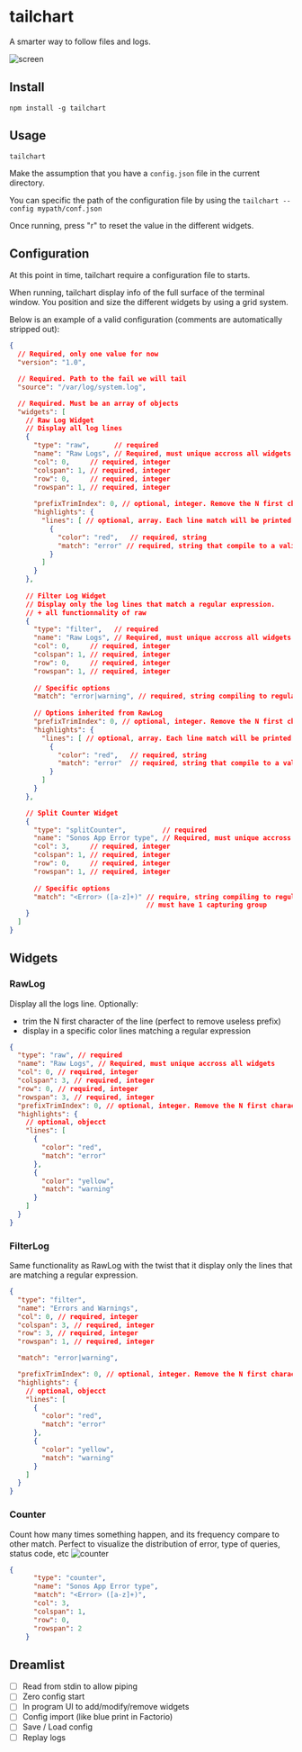 # tailchart

A smarter way to follow files and logs.

![screen](screenshots/hero.png)

## Install

`npm install -g tailchart`

## Usage

`tailchart` 
 
Make the assumption that you have a `config.json` file in the current directory.

You can specific the path of the configuration file by using the 
`tailchart --config mypath/conf.json` 

Once running, press "r" to reset the value in the different widgets.

## Configuration

At this point in time, tailchart require a configuration file to starts.
 
When running, tailchart display info of the full surface of the terminal window.
You position and size the different widgets by using a grid system.

Below is an example of a valid configuration (comments are automatically stripped out):
```json
{
  // Required, only one value for now
  "version": "1.0",

  // Required. Path to the fail we will tail
  "source": "/var/log/system.log",

  // Required. Must be an array of objects
  "widgets": [
    // Raw Log Widget
    // Display all log lines
    {
      "type": "raw",      // required
      "name": "Raw Logs", // Required, must unique accross all widgets
      "col": 0,     // required, integer
      "colspan": 1, // required, integer
      "row": 0,     // required, integer
      "rowspan": 1, // required, integer
      
      "prefixTrimIndex": 0, // optional, integer. Remove the N first character of the line
      "highlights": {
        "lines": [ // optional, array. Each line match will be printed in the specified color
          {
            "color": "red",   // required, string
            "match": "error" // required, string that compile to a valid regular expression
          }
        ]        
      }
    },
    
    // Filter Log Widget
    // Display only the log lines that match a regular expression. 
    // + all functionnality of raw
    {
      "type": "filter",   // required
      "name": "Raw Logs", // Required, must unique accross all widgets
      "col": 0,     // required, integer
      "colspan": 1, // required, integer
      "row": 0,     // required, integer
      "rowspan": 1, // required, integer
      
      // Specific options
      "match": "error|warning", // required, string compiling to regular expression. Define what is capture by widget
      
      // Options inherited from RawLog
      "prefixTrimIndex": 0, // optional, integer. Remove the N first character of the line
      "highlights": {
        "lines": [ // optional, array. Each line match will be printed in the specified color
          {
            "color": "red",   // required, string
            "match": "error"  // required, string that compile to a valid regular expression
          }
        ]        
      }
    },

    // Split Counter Widget
    {
      "type": "splitCounter",         // required 
      "name": "Sonos App Error type", // Required, must unique accross all widgets
      "col": 3,     // required, integer
      "colspan": 1, // required, integer
      "row": 0,     // required, integer
      "rowspan": 1, // required, integer
      
      // Specific options
      "match": "<Error> ([a-z]+)" // require, string compiling to regular expression.
                                  // must have 1 capturing group
    }
  ]
}

```

## Widgets

### RawLog
Display all the logs line.
Optionally:
- trim the N first character of the line (perfect to remove useless prefix)
- display in a specific color lines matching a regular expression

```json
{
  "type": "raw", // required
  "name": "Raw Logs", // Required, must unique accross all widgets
  "col": 0, // required, integer
  "colspan": 3, // required, integer
  "row": 0, // required, integer
  "rowspan": 3, // required, integer
  "prefixTrimIndex": 0, // optional, integer. Remove the N first character of the line
  "highlights": {
    // optional, objecct
    "lines": [
      {
        "color": "red",
        "match": "error"
      },
      {
        "color": "yellow",
        "match": "warning"
      }
    ]
  }
}
```


### FilterLog
Same functionality as RawLog with the twist that it display only the lines that are matching a regular expression.

```json
{
  "type": "filter",
  "name": "Errors and Warnings",
  "col": 0, // required, integer
  "colspan": 3, // required, integer
  "row": 3, // required, integer
  "rowspan": 1, // required, integer

  "match": "error|warning",

  "prefixTrimIndex": 0, // optional, integer. Remove the N first character of the line
  "highlights": {
    // optional, objecct
    "lines": [
      {
        "color": "red",
        "match": "error"
      },
      {
        "color": "yellow",
        "match": "warning"
      }
    ]
  }
}
```


### Counter
Count how many times something happen, and its frequency compare to other match.
Perfect to visualize the distribution of error, type of queries, status code, etc
![counter](screenshots/counter.png)

```json
{
      "type": "counter",
      "name": "Sonos App Error type",
      "match": "<Error> ([a-z]+)",
      "col": 3,
      "colspan": 1,
      "row": 0,
      "rowspan": 2
    }
```





## Dreamlist

- [ ] Read from stdin to allow piping
- [ ] Zero config start
- [ ] In program UI to add/modify/remove widgets
- [ ] Config import (like blue print in Factorio)
- [ ] Save / Load config
- [ ] Replay logs